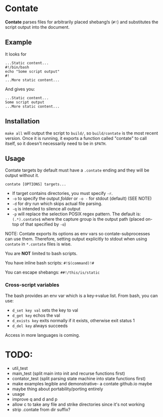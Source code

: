 # Contate

**Contate** parses files for arbitrarily placed shebang!s (`#!`) and substitutes the script output into the document.

## Example 

It looks for

```
...Static content...
#!/bin/bash
echo "Some script output"
#!
...More static content...
```
And gives you:

```
...Static content...
Some script output
...More static content...
```

## Installation

`make all` will output the script to `build/`, so `build/contate` is the most recent version. Once it is running, it exports a function called "contate" to call itself, so it doesn't necessarily need to be in `$PATH`.

## Usage

Contate targets by default must have a `.contate` ending and they will be output without it.

`contate [OPTIONS] targets...`

* If target contains directories, you must specify `-r`.
* `-o` to specify the output _folder_ or `-o -` for stdout (default) (SEE NOTE)
* `-d` for dry run which skips actual file parsing.
* `-q` is intended to silence all output
* `-p` will replace the selection POSIX regex pattern. The default is: `(.*).contate$` where the capture group is the output path (placed on-top of that specified by `-o`)

NOTE: Contate exports its options as env vars so contate-subprocesses can use them. Therefore, setting output explicitly to stdout when using `contate` in `*.contate` files is wise.

You are **NOT** limited to bash scripts.

You have inline bash scripts: `#!$(command)!#`

You can escape shebangs: `##!/this/is/static`


### Cross-script variables

The bash provides an env var which is a key->value list. From bash, you can use:

* `d_set key val` sets the key to val
* `d_get key` echos the val
* `d_exists key` exits normally if it exists, otherwise exit status 1
* `d_del key` always succeeds

Access in more languages is coming.

# TODO:

* util_test
* main_test (split main into init and recurse functions first)
* contator_test (split parsing state machine into state functions first)
* make examples legible and demonstrative- a contate github.io maybe
* maybe thing about portability/porting entirely
* usage
* improve q and d and p
* allow c to take any file and strike directories since it's not working
* strip .contate from dir suffix?
